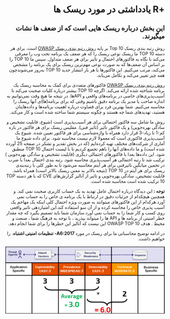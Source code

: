 # <div dir="rtl" align="right">+R یادداشتی در مورد ریسک ها</div>  

## <div dir="rtl" align="right">این بخش درباره ریسک هایی است که از ضعف ها نشات میگیرند.</div>

<p dir="rtl" align="right">روش رتبه بندی ریسک Top 10 بر پایه <a href="https://www.owasp.org/index.php/OWASP_Risk_Rating_Methodology">روش رتبه بندی ریسک OWASP</a> است. برای هر دسته TOP 10 ما ریسک نوعی ریسک را که هر ضعف یک برنامه تحت وب را معرفی می‌کند با نگاه به فاکتورهای احتمال و تاثیر برای هر ضعف متداول. سپس ما TOP 10 را بر اساس آن ضعف‌ها که به صورت نوعی مهم‌ترین ریسک برای یک برنامه را مشخص می‌کند، مرتب می‌کنیم. این فاکتورها با هر بار انتشار جدید TOP 10 به‌روز می‌شوندچون همه چیز تغییر می‌کند و تکامل می‌یابد.</p>

<p dir="rtl" align="right"><a href="https://www.owasp.org/index.php/OWASP_Risk_Rating_Methodology">روش رتبه بندی ریسک OWASP</a> فاکتورهای متعددی برای کمک به محاسبه ریسک یک برنامه شناخته شده ارائه می‌کند. اگرچه TOP 10 بیشتر درباره کلیات صحبت می‌کند تا آسیب‌پذیر‌ی‌های خاصی در برنامه‌های واقعی و APIها. در نتیجه ما هیچ وقت نمی‌توانیم به اندازه صاحب یا مدیر یک برنامه دقیق باشیم وقتی که برای برنامه‌(ها)ی آنها ریسک را محاسبه می‌کنیم. شما بهترین فرد برای قضاوت درباره اهمیت برنامه‌ها و داده‌هایتان هستید، تهدید‌های شما چه هستند و چگونه سیستم شما ساخته شده است و کار می‌کند.</p>

<p dir="rtl" align="right">روش ما شامل سه فاکتور احتمالی برای هر آسیب‌پذیری است (شیوع، قابلیت تشخیص و سادگی بهره‌جویی) و یک فاکتور تاثیر (تاثیر فنی). مقلیس ریسک برای هر فاکتور در بازه کم-1 تا زیاد-3 قرار دارد همراه با واژه‌شناسی برای هر فاکتور تعیین شده. شیوع یک آسیب‌پذیری فاکتوری است که معمولا لازم نیست محاسبه شود. برای داده شیوع ما آماری از شرکت‌های مختلف تهیه کرده‌ایم (که در بخش تقدیر و تشکر در صفحه 25 آورده شده است) و ما داده‌های آنها را باهم تجمیع کردیم تا با لیست احتمال TOP 10 منطبق شود. این داده‌ها بعدا با فاکتور‌های احتمالی دیگری (قابلیت تشخیص و سادگی بهره‌جویی ) ترکیب شد تا رتبه احتمالی هر آسیب‌پذیری محاسبه شود. رتبه بندی احتمال بعدا با ضرب در تخمین میانگین تاثیرفنی برای هر آیتم محاسبه می‌شود تا به طور کلی با رتبه‌بندی ریسک برای هر آیتم در TOP 10 (نتیجه بالاتر به معنی ریسک بالاتر است) همراه باشد. قابلیت تشخیص، سادگی بهره‌جویی و تاثیر از آنالیز گزارش‌های CVE که با هر دسته TOP 10 ترکیب شده است محاسبه شده است.</p>

<p dir="rtl" align="right"><strong>توجه : </strong>این دیدگاه درباره احتمال عامل تهدید به یک حساب کاربری صحبت نمی کند. و همچنین هیچکدام از جزئیات دقیق در ارتباط با یک برنامه ی خاص را به حساب نمی آورد.هرکدام از این فاکتورهای میتوانند به صورت ویژه احتمال کلی اینکه یک مهاجم یک آسیب پذیری خاص را محاسبه کرده و از آن سو استفاده کند.این امتیازدهی تاثیر واقعی روی کسب و کار شما را به حساب نمی آورد.سازمان شما باید تصمیم بگیرد که چه مقدار خطر امنیتی از برنامه ها و API  ها را میتواند بپذرید ، با توجه به فرهنگ شما ، صنعت و محیط . هدف OWASP TOP 10  این نیست که آنالیز این خطرها را برای شما انجام دهد.</p>

<p dir="rtl" align="right"> در ادامه توضیح محاسباتی ما برای ریسک در مورد<strong> A6:2017- تنظیمات امنیتی اشتباه</strong>. را خواهیم داشت.</p>

![Risk Calculation for A6:2017-Security Misconfiguration](images/0xc0-risk-explanation.png)

